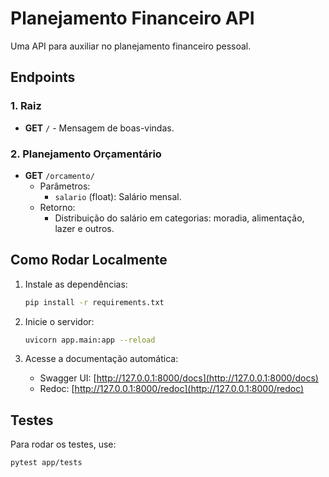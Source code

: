 
# Planejamento Financeiro API

Uma API para auxiliar no planejamento financeiro pessoal.

## Endpoints

### 1. Raiz
- **GET** `/` - Mensagem de boas-vindas.

### 2. Planejamento Orçamentário
- **GET** `/orcamento/`
  - Parâmetros:
    - `salario` (float): Salário mensal.
  - Retorno:
    - Distribuição do salário em categorias: moradia, alimentação, lazer e outros.

## Como Rodar Localmente

1. Instale as dependências:
   ```bash
   pip install -r requirements.txt
   ```

2. Inicie o servidor:
   ```bash
   uvicorn app.main:app --reload
   ```

3. Acesse a documentação automática:
   - Swagger UI: [http://127.0.0.1:8000/docs](http://127.0.0.1:8000/docs)
   - Redoc: [http://127.0.0.1:8000/redoc](http://127.0.0.1:8000/redoc)

## Testes
Para rodar os testes, use:
```bash
pytest app/tests
```
